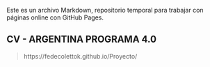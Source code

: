 Este es un archivo Markdown, repositorio temporal para trabajar con páginas online con GitHub Pages.

## CV - ARGENTINA PROGRAMA 4.0
> <link>https://fedecolettok.github.io/Proyecto/
